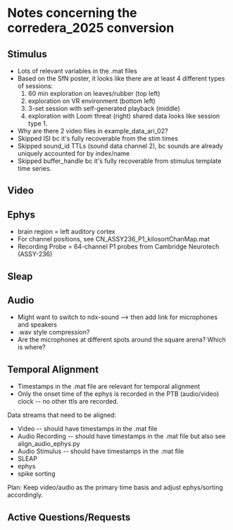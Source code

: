 # Notes concerning the corredera_2025 conversion

## Stimulus
- Lots of relevant variables in the .mat files
- Based on the SfN poster, it looks like there are at least 4 different types of sessions:
    1. 60 min exploration on leaves/rubber (top left)
    2. exploration on VR environment (bottom left)
    3. 3-set session with self-generated playback (middle)
    4. exploration with Loom threat (right)
shared data looks like session type 1.
- Why are there 2 video files in example_data_ari_02?
- Skipped ISI bc it's fully recoverable from the stim times
- Skipped sound_id TTLs (sound data channel 2), bc sounds are already uniquely accounted for by index/name
- Skipped buffer_handle bc it's fully recoverable from stimulus template time series.


## Video

## Ephys
- brain region = left auditory cortex
- For channel positions, see CN_ASSY236_P1_kilosortChanMap.mat
- Recording Probe = 64-channel P1 probes from Cambridge Neurotech (ASSY-236)

## Sleap

## Audio
- Might want to switch to ndx-sound --> then add link for microphones and speakers
- .wav style compression?
- Are the microphones at different spots around the square arena? Which is where?


## Temporal Alignment
- Timestamps in the .mat file are relevant for temporal alignment
- Only the onset time of the ephys is recorded in the PTB (audio/video) clock -- no other ttls are recorded.

Data streams that need to be aligned:
- Video -- should have timestamps in the .mat file
- Audio Recording -- should have timestamps in the .mat file but also see align_audio_ephys.py
- Audio Stimulus -- should have timestamps in the .mat file
- SLEAP
- ephys
- spike sorting

Plan: Keep video/audio as the primary time basis and adjust ephys/sorting accordingly.

## Active Questions/Requests

